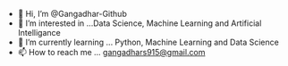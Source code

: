 - 👋 Hi, I’m @Gangadhar-Github
- 👀 I’m interested in ...Data Science, Machine Learning and Artificial Intelligance
- 🌱 I’m currently learning ... Python, Machine Learning and Data Science
- 📫 How to reach me ... gangadhars915@gmail.com 

<!---
Gangadhar-Github/Gangadhar-Github is a ✨ special ✨ repository because its `README.md` (this file) appears on your GitHub profile.
You can click the Preview link to take a look at your changes.
--->
